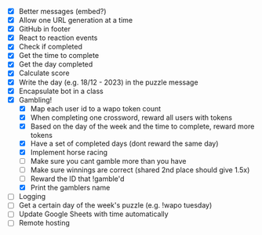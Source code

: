 - [X] Better messages (embed?)
- [X] Allow one URL generation at a time
- [X] GitHub in footer
- [X] React to reaction events
- [X] Check if completed
- [X] Get the time to complete
- [X] Get the day completed
- [X] Calculate score
- [X] Write the day (e.g. 18/12 - 2023) in the puzzle message
- [X] Encapsulate bot in a class
- [X] Gambling!
    - [X] Map each user id to a wapo token count
    - [X] When completing one crossword, reward all users with tokens
    - [X] Based on the day of the week and the time to complete, reward more tokens
    - [X] Have a set of completed days (dont reward the same day)
    - [X] Implement horse racing
    - [ ] Make sure you cant gamble more than you have
    - [ ] Make sure winnings are correct (shared 2nd place should give 1.5x)
    - [ ] Reward the ID that !gamble'd
    - [X] Print the gamblers name
- [ ] Logging
- [ ] Get a certain day of the week's puzzle (e.g. !wapo tuesday)
- [ ] Update Google Sheets with time automatically
- [ ] Remote hosting
